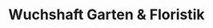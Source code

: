 ---
title: "Wuchshaft Garten & Floristik"
url: /zeltweg/wuchshaft-garten-und-floristik/
shop: Blumen
---